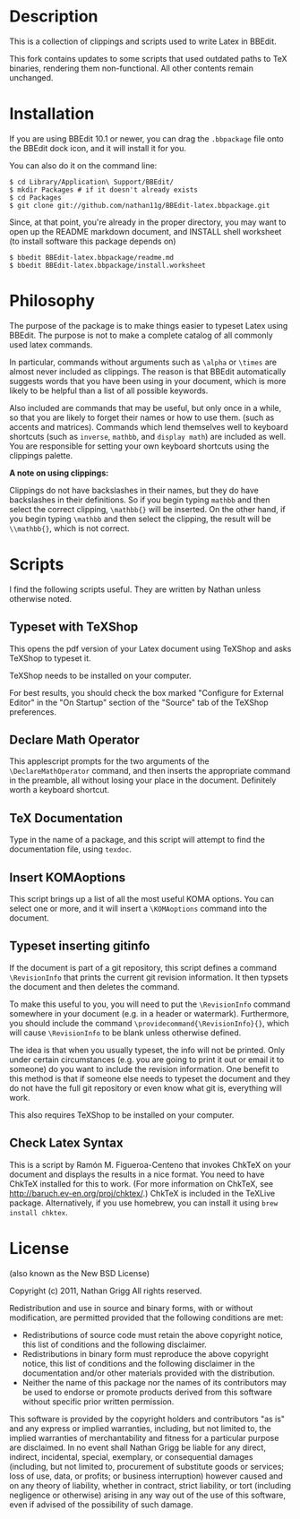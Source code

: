 # Description

This is a collection of clippings and scripts used to write Latex in BBEdit.

This fork contains updates to some scripts that used outdated paths to TeX binaries, rendering them non-functional. All other contents remain unchanged.

# Installation

If you are using BBEdit 10.1 or newer, you can drag the `.bbpackage` file onto the BBEdit dock icon, and it will install it for you.

You can also do it on the command line:

    $ cd Library/Application\ Support/BBEdit/
    $ mkdir Packages # if it doesn't already exists
    $ cd Packages
    $ git clone git://github.com/nathan11g/BBEdit-latex.bbpackage.git
    
Since, at that point, you're already in the proper directory, you may want to open up the README markdown document, and INSTALL shell worksheet (to install software this package depends on)

	$ bbedit BBEdit-latex.bbpackage/readme.md
	$ bbedit BBEdit-latex.bbpackage/install.worksheet


# Philosophy

The purpose of the package is to make things easier to typeset Latex using BBEdit. The purpose is not to make a complete catalog of all commonly used latex commands.

In particular, commands without arguments such as `\alpha` or `\times` are almost never included as clippings. The reason is that BBEdit automatically suggests words that you have been using in your document, which is more likely to be helpful than a list of all possible keywords.

Also included are commands that may be useful, but only once in a while, so that you are likely to forget their names or how to use them. (such as accents and matrices). Commands which lend themselves well to keyboard shortcuts (such as `inverse`, `mathbb`, and `display math`) are included as well. You are responsible for setting your own keyboard shortcuts using the clippings palette.

**A note on using clippings:**

Clippings do not have backslashes in their names, but they do have backslashes in their definitions. So if you begin typing `mathbb` and then select the correct clipping, `\mathbb{}` will be inserted. On the other hand, if you begin typing `\mathbb` and then select the clipping, the result will be `\\mathbb{}`, which is not correct.

# Scripts

I find the following scripts useful. They are written by Nathan unless otherwise noted.

## Typeset with TeXShop

This opens the pdf version of your Latex document using TeXShop and asks TeXShop to typeset it.

TeXShop needs to be installed on your computer.

For best results, you should check the box marked "Configure for External Editor" in the "On Startup" section of the "Source" tab of the TeXShop preferences.

## Declare Math Operator

This applescript prompts for the two arguments of the `\DeclareMathOperator` command, and then inserts the appropriate command in the preamble, all without losing your place in the document. Definitely worth a keyboard shortcut.

## TeX Documentation

Type in the name of a package, and this script will attempt to find the documentation file, using `texdoc`.

## Insert KOMAoptions

This script brings up a list of all the most useful KOMA options. You can select one or more, and it will insert a `\KOMAoptions` command into the document.

## Typeset inserting gitinfo

If the document is part of a git repository, this script defines a command `\RevisionInfo` that prints the current git revision information. It then typsets the document and then deletes the command.

To make this useful to you, you will need to put the `\RevisionInfo` command somewhere in your document (e.g. in a header or watermark). Furthermore, you should include the command `\providecommand{\RevisionInfo}{}`, which will cause `\RevisionInfo` to be blank unless otherwise defined.

The idea is that when you usually typeset, the info will not be printed. Only under certain circumstances (e.g. you are going to print it out or email it to someone) do you want to include the revision information. One benefit to this method is that if someone else needs to typeset the document and they do not have the full git repository or even know what git is, everything will work.

This also requires TeXShop to be installed on your computer.

## Check Latex Syntax

This is a script by Ramón M. Figueroa-Centeno that invokes ChkTeX on your document and displays the results in a nice format. You need to have ChkTeX installed for this to work. (For more information on ChkTeX, see
<http://baruch.ev-en.org/proj/chktex/>.) ChkTeX is included in the TeXLive package. Alternatively, if you use homebrew, you can install it using `brew install chktex`.

# License

(also known as the New BSD License)

Copyright (c) 2011, Nathan Grigg
All rights reserved.

Redistribution and use in source and binary forms, with or without
modification, are permitted provided that the following conditions are met:

* Redistributions of source code must retain the above copyright
  notice, this list of conditions and the following disclaimer.
* Redistributions in binary form must reproduce the above copyright
  notice, this list of conditions and the following disclaimer in the
  documentation and/or other materials provided with the distribution.
* Neither the name of this package nor the
  names of its contributors may be used to endorse or promote products
  derived from this software without specific prior written permission.

This software is provided by the copyright holders and contributors "as is" and
any express or implied warranties, including, but not limited to, the implied
warranties of merchantability and fitness for a particular purpose are
disclaimed. In no event shall Nathan Grigg be liable for any
direct, indirect, incidental, special, exemplary, or consequential damages
(including, but not limited to, procurement of substitute goods or services;
loss of use, data, or profits; or business interruption) however caused and
on any theory of liability, whether in contract, strict liability, or tort
(including negligence or otherwise) arising in any way out of the use of this
software, even if advised of the possibility of such damage.
